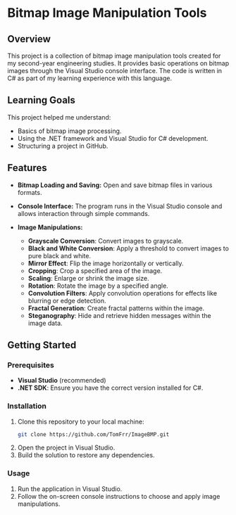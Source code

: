 # Bitmap Image Manipulation Tools

## Overview
This project is a collection of bitmap image manipulation tools created for my second-year engineering studies. It provides basic operations on bitmap images through the Visual Studio console interface. The code is written in C# as part of my learning experience with this language.

## Learning Goals
This project helped me understand:
- Basics of bitmap image processing.
- Using the .NET framework and Visual Studio for C# development.
- Structuring a project in GitHub.

## Features
- **Bitmap Loading and Saving:** Open and save bitmap files in various formats.
- **Console Interface:** The program runs in the Visual Studio console and allows interaction through simple commands.
- **Image Manipulations:**
  
  - **Grayscale Conversion**: Convert images to grayscale.
  - **Black and White Conversion**: Apply a threshold to convert images to pure black and white.
  - **Mirror Effect**: Flip the image horizontally or vertically.
  - **Cropping**: Crop a specified area of the image.
  - **Scaling**: Enlarge or shrink the image size.
  - **Rotation**: Rotate the image by a specified angle.
  - **Convolution Filters**: Apply convolution operations for effects like blurring or edge detection.
  - **Fractal Generation**: Create fractal patterns within the image.
  - **Steganography**: Hide and retrieve hidden messages within the image data.

## Getting Started

### Prerequisites
- **Visual Studio** (recommended)
- **.NET SDK**: Ensure you have the correct version installed for C#.

### Installation
1. Clone this repository to your local machine:
   ```bash
   git clone https://github.com/TomFrr/ImageBMP.git
2. Open the project in Visual Studio.
3. Build the solution to restore any dependencies.

### Usage
1. Run the application in Visual Studio.
2. Follow the on-screen console instructions to choose and apply image manipulations.
